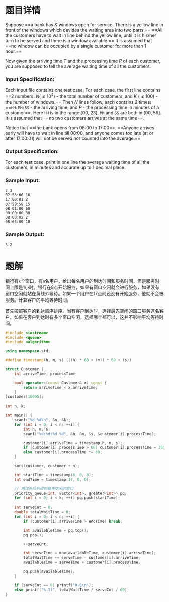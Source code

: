 # 题目详情
Suppose ==a bank has $K$ windows open for service. There is a yellow line in front of the windows which devides the waiting area into two parts.== ==All the customers have to wait in line behind the yellow line, until it is his/her turn to be served and there is a window available.== It is assumed that ==no window can be occupied by a single customer for more than 1 hour.==

Now given the arriving time $T$ and the processing time $P$ of each customer, you are supposed to tell the average waiting time of all the customers.

### Input Specification:

Each input file contains one test case. For each case, the first line contains ==2 numbers: $N ($$\le 10^4$) - the total number of customers, and $K$ ($\le 100$) - the number of windows.== Then $N$ lines follow, each contains 2 times: ==`HH:MM:SS` - the arriving time, and $P$ - the processing time in minutes of a customer==. Here `HH` is in the range \[00, 23\], `MM` and `SS` are both in \[00, 59\]. It is assumed that ==no two customers arrives at the same time==.

Notice that ==the bank opens from 08:00 to 17:00==. ==Anyone arrives early will have to wait in line till 08:00, and anyone comes too late (at or after 17:00:01) will not be served nor counted into the average.==

### Output Specification:

For each test case, print in one line the average waiting time of all the customers, in minutes and accurate up to 1 decimal place.

### Sample Input:

    7 3
    07:55:00 16
    17:00:01 2
    07:59:59 15
    08:01:00 60
    08:00:00 30
    08:00:02 2
    08:03:00 10


### Sample Output:

    8.2

# 题解

银行有`k`个窗口，有`n`名用户，给出每名用户的到达时间和服务时间，但是服务时间上限是1小时。银行在8点开始服务，如果有窗口空闲就会进行服务，如果没有窗口空闲就站在黄线外等待。如果一个用户在17点前还没有开始服务，他就不会被服务。计算客户的平均等待时间。



首先按照客户的到达顺序排序。当有客户到达时，选择最先空闲的窗口服务这名客户。如果在客户到达时有多个窗口空闲，选择哪个都可以，这并不影响平均等待时间。

```cpp
#include <iostream>
#include <queue>
#include <algorithm>

using namespace std;

#define timestamp(h, m, s) (((h) * 60 + (m)) * 60 + (s))

struct Customer {
    int arriveTime, processTime;

    bool operator<(const Customer& x) const {
        return arriveTime < x.arriveTime;
    }
}customer[10005];

int n, k;

int main() {
    scanf("%d %d\n", &n, &k);
    for (int i = 0; i < n; ++i) {
        int h, m, s;
        scanf("%d:%d:%d %d", &h, &m, &s, &customer[i].processTime);

        customer[i].arriveTime = timestamp(h, m, s);
        if (customer[i].processTime > 60) customer[i].processTime = 3600;
        else customer[i].processTime *= 60;
    }

    sort(customer, customer + n);

    int startTime = timestamp(8, 0, 0);
    int endTime = timestamp(17, 0, 0);

    // 用优先队列得到最先空闲的窗口
    priority_queue<int, vector<int>, greater<int>> pq;
    for (int i = 0; i < k; ++i) pq.push(startTime);

    int serveCnt = 0;
    double totalWaitTime = 0;
    for (int i = 0; i < n; ++i) {
        if (customer[i].arriveTime > endTime) break;

        int availableTime = pq.top();
        pq.pop();

        ++serveCnt;

        int serveTime = max(availableTime, customer[i].arriveTime);
        totalWaitTime += serveTime - customer[i].arriveTime;
        availableTime = serveTime + customer[i].processTime;

        pq.push(availableTime);
    }

    if (serveCnt == 0) printf("0.0\n");
    else printf("%.1f", totalWaitTime / serveCnt / 60);
}
```

